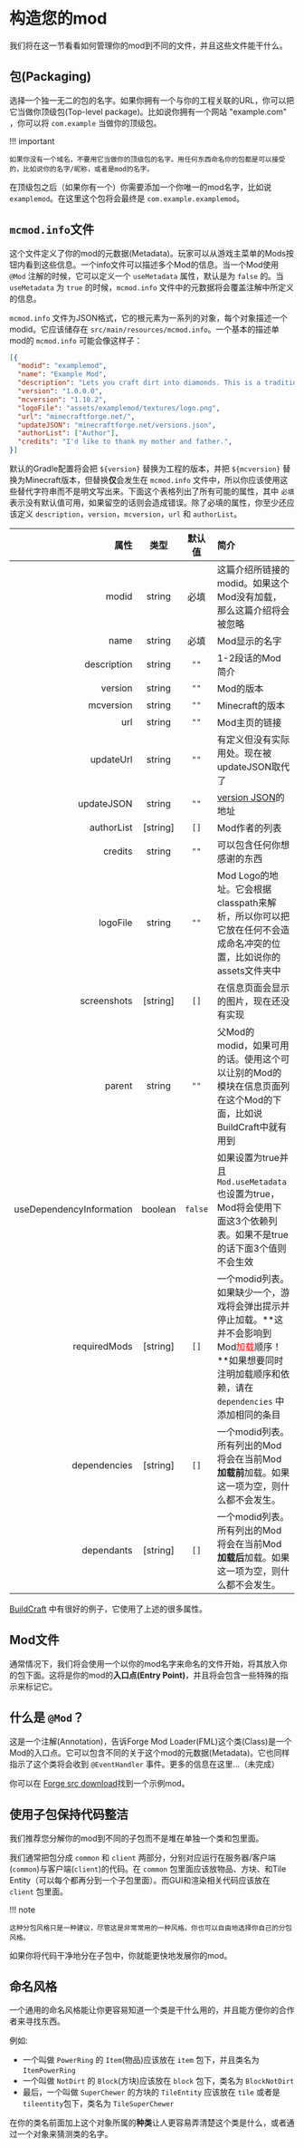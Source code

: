 构造您的mod
==========

我们将在这一节看看如何管理你的mod到不同的文件，并且这些文件能干什么。

包(Packaging)
-------------

选择一个独一无二的包的名字。如果你拥有一个与你的工程关联的URL，你可以把它当做你顶级包(Top-level package)。比如说你拥有一个网站 "example.com" ，你可以将 `com.example` 当做你的顶级包。

!!! important

    如果你没有一个域名，不要用它当做你的顶级包的名字。用任何东西命名你的包都是可以接受的，比如说你的名字/昵称，或者是mod的名字。

在顶级包之后（如果你有一个）你需要添加一个你唯一的mod名字，比如说 `examplemod`。在这里这个包将会最终是 `com.example.examplemod`。

`mcmod.info`文件
----------------

这个文件定义了你的mod的元数据(Metadata)。玩家可以从游戏主菜单的Mods按钮内看到这些信息。一个info文件可以描述多个Mod的信息。当一个Mod使用 `@Mod` 注解的时候，它可以定义一个 `useMetadata` 属性，默认是为 `false` 的。当 `useMetadata` 为 `true` 的时候，`mcmod.info` 文件中的元数据将会覆盖注解中所定义的信息。

`mcmod.info` 文件为JSON格式，它的根元素为一系列的对象，每个对象描述一个modid。它应该储存在 `src/main/resources/mcmod.info`。一个基本的描述单mod的 `mcmod.info` 可能会像这样子：

```json
[{
  "modid": "examplemod",
  "name": "Example Mod",
  "description": "Lets you craft dirt into diamonds. This is a traditional mod that has existed for eons. It is ancient. The holy Notch created it. Jeb rainbowfied it. Dinnerbone made it upside down. Etc.",
  "version": "1.0.0.0",
  "mcversion": "1.10.2",
  "logoFile": "assets/examplemod/textures/logo.png",
  "url": "minecraftforge.net/",
  "updateJSON": "minecraftforge.net/versions.json",
  "authorList": ["Author"],
  "credits": "I'd like to thank my mother and father.",
}]
```

默认的Gradle配置将会把 `${version}` 替换为工程的版本，并把 `${mcversion}` 替换为Minecraft版本，但替换**仅**会发生在 `mcmod.info` 文件中，所以你应该使用这些替代字符串而不是明文写出来。下面这个表格列出了所有可能的属性，其中 `必填` 表示没有默认值可用，如果留空的话则会造成错误。除了必填的属性，你至少还应该定义 `description`，`version`，`mcversion`，`url` 和 `authorList`。

|     属性 |   类型   | 默认值  | 简介 |
|-------------:|:--------:|:--------:|:------------|
|        modid |  string  | 必填 | 这篇介绍所链接的modid。如果这个Mod没有加载，那么这篇介绍将会被忽略 |
|         name |  string  | 必填 | Mod显示的名字 |
|  description |  string  |   `""`   | 1-2段话的Mod简介 |
|      version |  string  |   `""`   | Mod的版本 |
|    mcversion |  string  |   `""`   | Minecraft的版本 |
|          url |  string  |   `""`   | Mod主页的链接 |
|    updateUrl |  string  |   `""`   | 有定义但没有实际用处。现在被updateJSON取代了 |
|   updateJSON |  string  |   `""`   | [version JSON](autoupdate#forge-update-checker)的地址 |
|   authorList | [string] |   `[]`   | Mod作者的列表 |
|      credits |  string  |   `""`   | 可以包含任何你想感谢的东西 |
|     logoFile |  string  |   `""`   | Mod Logo的地址。它会根据classpath来解析，所以你可以把它放在任何不会造成命名冲突的位置，比如说你的assets文件夹中 |
|  screenshots | [string] |   `[]`   | 在信息页面会显示的图片，现在还没有实现 |
|       parent |  string  |   `""`   | 父Mod的modid，如果可用的话。使用这个可以让别的Mod的模块在信息页面列在这个Mod的下面，比如说BuildCraft中就有用到 |
| useDependencyInformation |  boolean |  `false` | 如果设置为true并且 `Mod.useMetadata` 也设置为true，Mod将会使用下面这3个依赖列表。如果不是true的话下面3个值则不会生效 |
| requiredMods | [string] |   `[]`   | 一个modid列表。如果缺少一个，游戏将会弹出提示并停止加载。**这并不会影响到Mod<font color=red>加载</font>顺序！**如果想要同时注明加载顺序和依赖，请在 `dependencies` 中添加相同的条目 |
| dependencies | [string] |   `[]`   | 一个modid列表。所有列出的Mod将会在当前Mod**加载前**加载。如果这一项为空，则什么都不会发生。 |
|   dependants | [string] |   `[]`   | 一个modid列表。所有列出的Mod将会在当前Mod**加载后**加载。如果这一项为空，则什么都不会发生。 |

[BuildCraft](http://gist.github.com/anonymous/05ad9a1e0220bbdc25caed89ef0a22d2) 中有很好的例子，它使用了上述的很多属性。

Mod文件
------

通常情况下，我们将会使用一个以你的mod名字来命名的文件开始，将其放入你的包下面。这将是你的mod的**入口点(Entry Point)**，并且将会包含一些特殊的指示来标记它。

什么是 `@Mod`？
-------------

这是一个注解(Annotation)，告诉Forge Mod Loader(FML)这个类(Class)是一个Mod的入口点。它可以包含不同的关于这个mod的元数据(Metadata)。它也同样指示了这个类将会收到 `@EventHandler` 事件。更多的信息在这里...（未完成）

你可以在 [Forge src download](http://files.minecraftforge.net/)找到一个示例mod。

使用子包保持代码整洁
------------------

我们推荐您分解你的mod到不同的子包而不是堆在单独一个类和包里面。

我们通常把包分成 `common` 和 `client` 两部分，分别对应运行在服务器/客户端(`common`)与客户端(`client`)的代码。在 `common` 包里面应该放物品、方块、和Tile Entity（可以每个都再分到一个子包里面）。而GUI和渲染相关代码应该放在 `client` 包里面。

!!! note

    这种分包风格只是一种建议，尽管这是非常常用的一种风格。你也可以自由地选择你自己的分包风格。

如果你将代码干净地分在子包中，你就能更快地发展你的mod。

命名风格
-------

一个通用的命名风格能让你更容易知道一个类是干什么用的，并且能方便你的合作者来寻找东西。

例如:

- 一个叫做 `PowerRing` 的 `Item`(物品)应该放在 `item` 包下，并且类名为 `ItemPowerRing`
- 一个叫做 `NotDirt` 的 `Block`(方块)应该放在 `block` 包下，类名为 `BlockNotDirt`
- 最后，一个叫做 `SuperChewer` 的方块的 `TileEntity` 应该放在 `tile` 或者是 `tileentity`包下，类名为 `TileSuperChewer`

在你的类名前面加上这个对象所属的**种类**让人更容易弄清楚这个类是什么，或者通过一个对象来猜测类的名字。